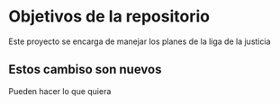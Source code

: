 # Objetivos de la repositorio

Este proyecto se encarga de manejar los planes de la liga de la justicia


## Estos cambiso son nuevos
Pueden hacer lo que quiera 
